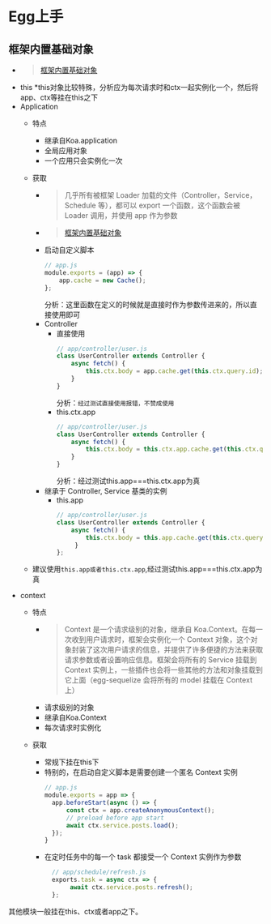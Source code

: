 # Egg上手

## 框架内置基础对象

* > [框架内置基础对象](https://eggjs.org/zh-cn/basics/objects.html)
* this
  *this对象比较特殊，分析应为每次请求时和ctx一起实例化一个，然后将app、ctx等挂在this之下
* Application
  * 特点

    * 继承自Koa.application
    * 全局应用对象
    * 一个应用只会实例化一次

  * 获取
    * > 几乎所有被框架 Loader 加载的文件（Controller，Service，Schedule 等），都可以 export 一个函数，这个函数会被 Loader 调用，并使用 app 作为参数
    * > [框架内置基础对象](https://eggjs.org/zh-cn/basics/objects.html)
    * 启动自定义脚本
      ```js
      // app.js
      module.exports = (app) => {
          app.cache = new Cache();
      };
      ```
      分析：这里函数在定义的时候就是直接时作为参数传进来的，所以直接使用即可
    * Controller
      * 直接使用
        ```js
        // app/controller/user.js
        class UserController extends Controller {
            async fetch() {
                this.ctx.body = app.cache.get(this.ctx.query.id);
            }
        }
        ```
        分析：`经过测试直接使用报错，不赞成使用`
      * this.ctx.app
        ```js
        // app/controller/user.js
        class UserController extends Controller {
            async fetch() {
                this.ctx.body = this.ctx.app.cache.get(this.ctx.query.id);
            }
        }
        ```
        分析：经过测试this.app===this.ctx.app为真
    * 继承于 Controller, Service 基类的实例
      * this.app
        ```js
        // app/controller/user.js
        class UserController extends Controller {
            async fetch() {
                this.ctx.body = this.app.cache.get(this.ctx.query.id);
             }
        };
        ```
  * 建议使用`this.app或者this.ctx.app`,经过测试this.app===this.ctx.app为真
* context
  * 特点
    * > Context 是一个请求级别的对象，继承自 Koa.Context。在每一次收到用户请求时，框架会实例化一个 Context 对象，这个对象封装了这次用户请求的信息，并提供了许多便捷的方法来获取请求参数或者设置响应信息。框架会将所有的 Service 挂载到 Context 实例上，一些插件也会将一些其他的方法和对象挂载到它上面（egg-sequelize 会将所有的 model 挂载在 Context 上）
    * 请求级别的对象
    * 继承自Koa.Context
    * 每次请求时实例化

  * 获取
    * 常规下挂在this下
    * 特别的，在启动自定义脚本是需要创建一个匿名 Context 实例
      ```js
      // app.js
      module.exports = app => {
        app.beforeStart(async () => {
            const ctx = app.createAnonymousContext();
            // preload before app start
            await ctx.service.posts.load();
        });
      }
        ```
    * 在定时任务中的每一个 task 都接受一个 Context 实例作为参数
      ```js
        // app/schedule/refresh.js
        exports.task = async ctx => {
             await ctx.service.posts.refresh();
        };
      ```
其他模块一般挂在this、ctx或者app之下。
